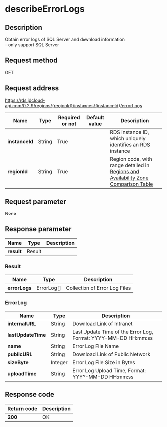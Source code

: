 # describeErrorLogs


## Description
Obtain error logs of SQL Server and download information<br>- only support SQL Server

## Request method
GET

## Request address
https://rds.jdcloud-api.com/0.2.9/regions/{regionId}/instances/{instanceId}/errorLogs

|Name|Type|Required or not|Default value|Description|
|---|---|---|---|---|
|**instanceId**|String|True| |RDS instance ID, which uniquely identifies an RDS instance|
|**regionId**|String|True| |Region code, with range detailed in [Regions and Availability Zone Comparison Table](../Enum-Definitions/Regions-AZ.md)|

## Request parameter
None


## Response parameter
|Name|Type|Description|
|---|---|---|
|**result**|Result| |


### Result
|Name|Type|Description|
|---|---|---|
|**errorLogs**|ErrorLog[]|Collection of Error Log Files|
### ErrorLog
|Name|Type|Description|
|---|---|---|
|**internalURL**|String|Download Link of Intranet|
|**lastUpdateTime**|String|Last Update Time of the Error Log, Format: YYYY-MM-DD HH:mm:ss|
|**name**|String|Error Log File Name|
|**publicURL**|String|Download Link of Public Network|
|**sizeByte**|Integer|Error Log File Size in Bytes|
|**uploadTime**|String|Error Log Upload Time, Format: YYYY-MM-DD HH:mm:ss|

## Response code
|Return code|Description|
|---|---|
|**200**|OK|
